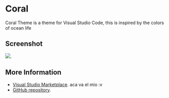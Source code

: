 # Coral

Coral Theme is a theme for Visual Studio Code, this is inspired by the colors of ocean life


## Screenshot
![](https://raw.githubusercontent.com/gerane/VSCodeThemes/master/gerane.Theme-Meteor/screenshot.png).


## More Information
* [Visual Studio Marketplace](https://marketplace.visualstudio.com/items/gerane.Theme-Meteor). aca va el mio :v
* [GitHub repository](https://github.com/gerane/VSCodeThemes).